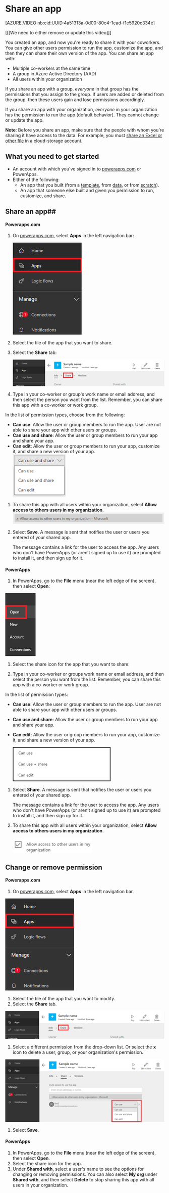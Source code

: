 <properties
    pageTitle="Share an app in PowerApps | Microsoft PowerApps"
    description="Share your app by giving other users permission to run or modify it"
    services=""
    suite="powerapps"
    documentationCenter="na"
    authors="jamesol-msft"
    manager="erikre"
    editor=""
    tags=""/>
<tags
    ms.service="powerapps"
    ms.devlang="na"
    ms.topic="article"
    ms.tgt_pltfrm="na"
    ms.workload="na"
    ms.date="04/13/2016"
    ms.author="jamesol"/>

# Share an app #
[AZURE.VIDEO nb:cid:UUID:4a51313a-0d00-80c4-1ead-f1e5920c334e]

[[[We need to either remove or update this video]]]

You created an app, and now you're ready to share it with your coworkers. You can give other users permission to run the app, customize the app, and then they can share their own version of the app. You can share an app with:

- Multiple co-workers at the same time
- A group in Azure Active Directory (AAD)
- All users within your organization

If you share an app with a group, *everyone* in that group has the permissions that you assign to the group. If users are added or deleted from the group, then these users gain and lose permissions accordingly.

If you share an app with your organization, *everyone* in your organization has the permission to run the app (default behavior). They cannot change or update the app.

**Note**: Before you share an app, make sure that the people with whom you're sharing it have access to the data. For example, you must [share an Excel or other file](share-app-data.md) in a cloud-storage account.

## What you need to get started

- An account with which you've signed in to [powerapps.com](2) or PowerApps.
- Either of the following:
	- An app that you built (from a [template](get-started-test-drive.md), from [data](get-started-create-from-data.md), or from [scratch](get-started-create-from-blank.md)).
	- An app that someone else built and given you permission to run, customize, and share.

## Share an app##

#### Powerapps.com

1. On [powerapps.com][1], select **Apps** in the left navigation bar:  

	![](./media/share-app/new-file-apps-portal.png)

1. Select the tile of the app that you want to share.

1. Select the **Share** tab:  

	![](./media/share-app/new-sharetab-portal.png)

1. Type in your co-worker or group's work name or email address, and then select the person you want from the list. Remember, you can share this app with a co-worker or work group.

  In the list of permission types, choose from the following:  
  - **Can use**: Allow the user or group members to run the app. User are not able to share your app with other users or groups.
  - **Can use and share**: Allow the user or group members to run your app and share your app.
  - **Can edit**: Allow the user or group members to run your app, customize it, and share a new version of your app.  
  ![](./media/share-app/new-permission-list-portal.png)

1. To share this app with all users within your organization, select **Allow access to others users in my organization**.
![](./media/share-app/new-orgwidesharing-portal.png)

1. Select **Save**. A message is sent that notifies the user or users you entered of your shared app.

	The message contains a link for the user to access the app. Any users who don't have PowerApps (or aren’t signed up to use it) are prompted to install it, and then sign up for it.

#### PowerApps
1. In PowerApps, go to the **File** menu (near the left edge of the screen), then select **Open**:  

 ![](./media/share-app/new-open-apps.png)

1. Select the share icon for the app that you want to share:  

1. Type in your co-worker or groups work name or email address, and then select the person you want from the list. Remember, you can share this app with a co-worker or work group.

  In the list of permission types:
  - **Can use**: Allow the user or group members to run the app. User are not able to share your app with other users or groups.
  - **Can use and share**: Allow the user or group members to run your app and share your app.
  - **Can edit**: Allow the user or group members to run your app, customize it, and share a new version of your app.

	 ![](./media/share-app/new-permissions-pa.png)

1. Select **Share**. A message is sent that notifies the user or users you entered of your shared app.

	The message contains a link for the user to access the app. Any users who don't have PowerApps (or aren’t signed up to use it) are prompted to install it, and then sign up for it.

1. To share this app with all users within your organization, select **Allow access to others users in my organization**.

    ![](./media/share-app/permissions-org.png)

## Change or remove permission ##

#### Powerapps.com

1. On [powerapps.com][1], select **Apps** in the left navigation bar.

  ![](./media/share-app/new-file-apps-portal.png)

1. Select the tile of the app that you want to modify.
1. Select the **Share** tab.

  ![](./media/share-app/new-sharetab-portal.png)

1. Select a different permission from the drop-down list. Or select the **x** icon to delete a user, group, or your organization's permission.

  ![](./media/share-app/new-share-permissiontypes-portal.png)

1. Select **Save**.

#### PowerApps

1. In PowerApps, go to the **File** menu (near the left edge of the screen), then select **Open**.
1. Select the share icon for the app.
2. Under **Shared with**, select a user's name to see the options for changing or removing permissions. You can also select **My org** under **Shared with**, and then select **Delete** to stop sharing this app with all users in your organization.

<!--Reference links in article-->
[1]: http://go.microsoft.com/fwlink/?LinkId=715583
[2]: http://go.microsoft.com/fwlink/?LinkId=708209
